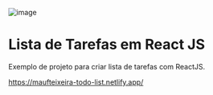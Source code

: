 ![image](https://user-images.githubusercontent.com/80171172/136891504-c69f5002-99e9-4468-b8a6-4835c000a4ce.png)


# Lista de Tarefas em React JS

Exemplo de projeto para criar lista de tarefas com ReactJS.

https://maufteixeira-todo-list.netlify.app/
